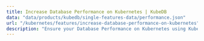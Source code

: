 ```yaml
---
title: Increase Database Performance on Kubernetes | KubeDB
data: "data/products/kubedb/single-features-data/performance.json"
url: "/kubernetes/features/increase-database-performance-on-kubernetes"
description: "Ensure your Database Performance on Kubernetes using KubeDB. KubeDB provides a bunch of features that increase your database performance on Kubernetes."
---
```

